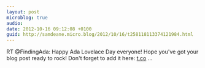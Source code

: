 ```yaml
---
layout: post
microblog: true
audio: 
date: 2012-10-16 09:12:08 +0100
guid: http://samdeane.micro.blog/2012/10/16/t258118113374121984.html
---
```

RT @FindingAda: Happy Ada Lovelace Day everyone! Hope you've got your blog post ready to rock! Don't forget to add it here: [t.co](http://t.co/) ...
